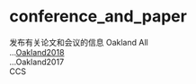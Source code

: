 # conference_and_paper
发布有关论文和会议的信息
Oakland All  
...[Oakland2018](Okaland2018)  
...Oakland2017  
CCS  
